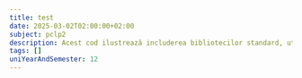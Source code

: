 ```yaml
---
title: test
date: 2025-03-02T02:00:00+02:00
subject: pclp2
description: Acest cod ilustrează includerea bibliotecilor standard, utilizarea spațiilor de nume, definirea funcției `main` ca punct de intrare al programului și afișarea textului la ieșirea standard.
tags: []
uniYearAndSemester: 12
---
```


